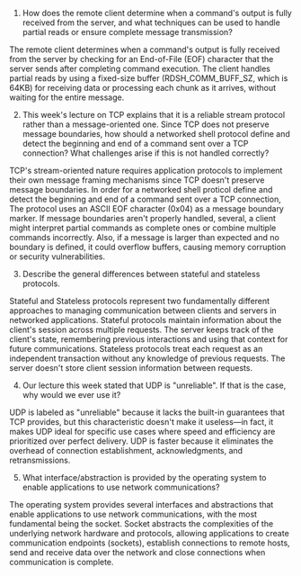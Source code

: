 1. How does the remote client determine when a command's output is fully received from the server, and what techniques can be used to handle partial reads or ensure complete message transmission?

The remote client determines when a command's output is fully received from the server by checking for an End-of-File (EOF) character that the server sends after completing command execution. The client handles partial reads by using a fixed-size buffer (RDSH_COMM_BUFF_SZ, which is 64KB) for receiving data or processing each chunk as it arrives, without waiting for the entire message.

2. This week's lecture on TCP explains that it is a reliable stream protocol rather than a message-oriented one. Since TCP does not preserve message boundaries, how should a networked shell protocol define and detect the beginning and end of a command sent over a TCP connection? What challenges arise if this is not handled correctly?

TCP's stream-oriented nature requires application protocols to implement their own message framing mechanisms since TCP doesn't preserve message boundaries. In order for a networked shell proticol define and detect the beginning and end of a command sent over a TCP connection, The protocol uses an ASCII EOF character (0x04) as a message boundary marker. If message boundaries aren't properly handled, several, a client might interpret partial commands as complete ones or combine multiple commands incorrectly. Also, if a message is larger than expected and no boundary is defined, it could overflow buffers, causing memory corruption or security vulnerabilities.

3. Describe the general differences between stateful and stateless protocols.

Stateful and Stateless protocols represent two fundamentally different approaches to managing communication between clients and servers in networked applications. Stateful protocols maintain information about the client's session across multiple requests. The server keeps track of the client's state, remembering previous interactions and using that context for future communications. Stateless protocols treat each request as an independent transaction without any knowledge of previous requests. The server doesn't store client session information between requests.

4. Our lecture this week stated that UDP is "unreliable". If that is the case, why would we ever use it?

UDP is labeled as "unreliable" because it lacks the built-in guarantees that TCP provides, but this characteristic doesn't make it useless—in fact, it makes UDP ideal for specific use cases where speed and efficiency are prioritized over perfect delivery. UDP is faster because it eliminates the overhead of connection establishment, acknowledgments, and retransmissions.

5. What interface/abstraction is provided by the operating system to enable applications to use network communications?

The operating system provides several interfaces and abstractions that enable applications to use network communications, with the most fundamental being the socket. Socket abstracts the complexities of the underlying network hardware and protocols, allowing applications to create communication endpoints (sockets), establish connections to remote hosts, send and receive data over the network and close connections when communication is complete.